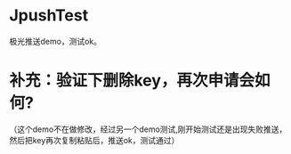 # JpushTest
极光推送demo，测试ok。

# 补充：验证下删除key，再次申请会如何?
（这个demo不在做修改，经过另一个demo测试,刚开始测试还是出现失败推送，然后把key再次复制粘贴后，推送ok，测试通过）
